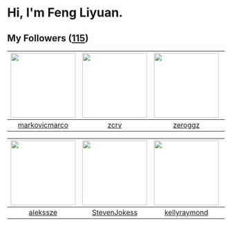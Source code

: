 # Hi, I'm Feng Liyuan.

## My Followers ([115](https://github.com/SunRunAway?tab=followers))

| <img src="https://avatars.githubusercontent.com/u/52882128?v=4" width="150" height="150" /> | <img src="https://avatars.githubusercontent.com/u/119645983?v=4" width="150" height="150" /> | <img src="https://avatars.githubusercontent.com/u/55519398?v=4" width="150" height="150" /> | <img src="https://avatars.githubusercontent.com/u/55898975?v=4" width="150" height="150" /> |
| :-----------------------------------------------------------------------------------------: | :------------------------------------------------------------------------------------------: | :-----------------------------------------------------------------------------------------: | :-----------------------------------------------------------------------------------------: |
|                      [markovicmarco](https://github.com/markovicmarco)                      |                                [zcrv](https://github.com/zcrv)                               |                            [zeroggz](https://github.com/zeroggz)                            |                             [mitghi](https://github.com/mitghi)                             |

| <img src="https://avatars.githubusercontent.com/u/65283311?v=4" width="150" height="150" /> | <img src="https://avatars.githubusercontent.com/u/71307974?v=4" width="150" height="150" /> | <img src="https://avatars.githubusercontent.com/u/58126365?v=4" width="150" height="150" /> | <img src="https://avatars.githubusercontent.com/u/51537937?v=4" width="150" height="150" /> |
| :-----------------------------------------------------------------------------------------: | :-----------------------------------------------------------------------------------------: | :-----------------------------------------------------------------------------------------: | :-----------------------------------------------------------------------------------------: |
|                           [alekssze](https://github.com/alekssze)                           |                       [StevenJokess](https://github.com/StevenJokess)                       |                       [kellyraymond](https://github.com/kellyraymond)                       |                 [SunRunAwayAwayAway](https://github.com/SunRunAwayAwayAway)                 |